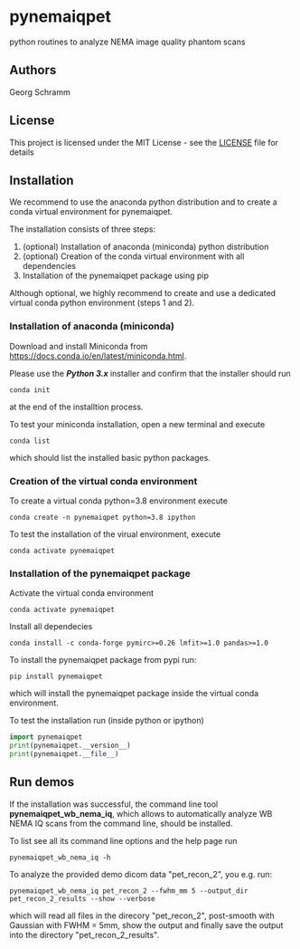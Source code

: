 # pynemaiqpet

python routines to analyze NEMA image quality phantom scans

## Authors

Georg Schramm

## License 

This project is licensed under the MIT License - see the [LICENSE](LICENSE) file for details

## Installation

We recommend to use the anaconda python distribution and to create a
conda virtual environment for pynemaiqpet.

The installation consists of three steps:
1. (optional) Installation of anaconda (miniconda) python distribution
2. (optional) Creation of the conda virtual environment with all dependencies
3. Installation of the pynemaiqpet package using pip

Although optional, we highly recommend to create and use a dedicated virtual
conda python environment (steps 1 and 2).

### Installation of anaconda (miniconda)

Download and install Miniconda from <https://docs.conda.io/en/latest/miniconda.html>.

Please use the ***Python 3.x*** installer and confirm that the installer
should run 
```
conda init
``` 
at the end of the installtion process.

To test your miniconda installation, open a new terminal and execute
```
conda list
```

which should list the installed basic python packages.

### Creation of the virtual conda environment

To create a virtual conda python=3.8 environment execute
```
conda create -n pynemaiqpet python=3.8 ipython
```

To test the installation of the virual environment, execute
```
conda activate pynemaiqpet
```

### Installation of the pynemaiqpet package

Activate the virtual conda environment
```
conda activate pynemaiqpet
```

Install all dependecies
```
conda install -c conda-forge pymirc>=0.26 lmfit>=1.0 pandas>=1.0
```

To install the pynemaiqpet package from pypi run:
```
pip install pynemaiqpet
```
which will install the pynemaiqpet package inside the virtual
conda environment.

To test the installation run (inside python or ipython)

```python
import pynemaiqpet
print(pynemaiqpet.__version__)
print(pynemaiqpet.__file__) 
```

## Run demos

If the installation was successful, the command line tool **pynemaiqpet_wb_nema_iq**, which allows to automatically analyze WB NEMA IQ scans from the command line, should be installed.

To list see all its command line options and the help page run
```
pynemaiqpet_wb_nema_iq -h
```
To analyze the provided demo dicom data "pet_recon_2", you e.g. run:
```
pynemaiqpet_wb_nema_iq pet_recon_2 --fwhm_mm 5 --output_dir pet_recon_2_results --show --verbose
``` 
which will read all files in the direcory "pet_recon_2", post-smooth with Gaussian with FWHM = 5mm, show the output and finally save the output into the directory "pet_recon_2_results".
